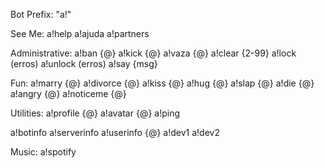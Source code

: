 Bot Prefix: "a!"

 See Me:
 a!help
 a!ajuda
 a!partners
 
 Administrative:
 a!ban {@}
 a!kick {@}
 a!vaza {@}
 a!clear {2-99}
 a!lock (erros)
 a!unlock (erros)
 a!say {msg}

 Fun:
 a!marry {@}
 a!divorce {@}
 a!kiss {@}
 a!hug {@}
 a!slap {@}
 a!die {@}
 a!angry {@}
 a!noticeme {@}

 Utilities:
 a!profile {@}
 a!avatar {@}
 a!ping

 a!botinfo
 a!serverinfo
 a!userinfo {@}
 a!dev1
 a!dev2
 
 Music:
 a!spotify
